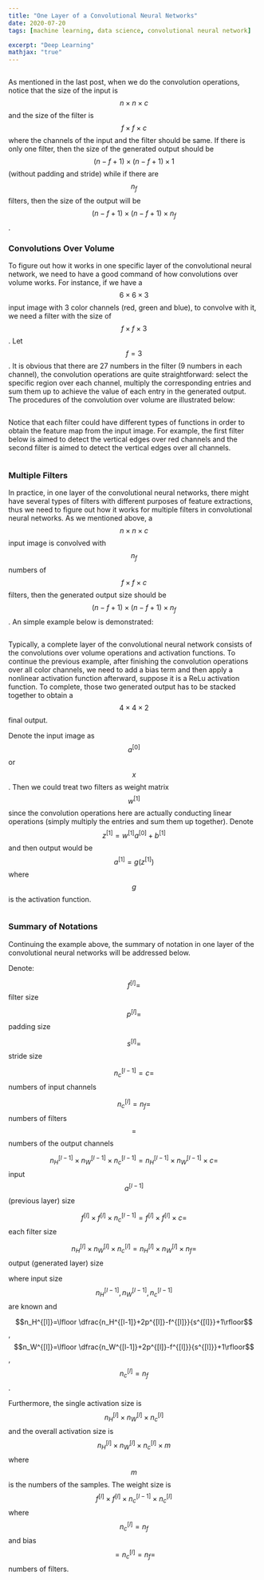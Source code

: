 ```yaml
---
title: "One Layer of a Convolutional Neural Networks"
date: 2020-07-20
tags: [machine learning, data science, convolutional neural network]

excerpt: "Deep Learning"
mathjax: "true"
---
```


<img src="{{ site.url }}{{ site.baseurl }}/images/one_layer_cnn/header_img.jpeg" alt="">

As mentioned in the last post, when we do the convolution operations, notice that the size of the input is $$n\times n\times c$$ and the size of the filter is $$f\times f\times c$$ where the channels of the input and the filter should be same. If there is only one filter, then the size of the generated output should be $$(n-f+1)\times (n-f+1) \times 1$$ (without padding and stride) while if there are $$n_f$$ filters, then the size of the output will be $$(n-f+1)\times (n-f+1) \times n_f$$.

### Convolutions Over Volume

To figure out how it works in one specific layer of the convolutional neural network, we need to have a good command of how convolutions over volume works. For instance, if we have a $$6\times6\times3$$ input image with 3 color channels (red, green and blue), to convolve with it, we need a filter with the size of $$f\times f\times 3$$. Let $$f=3$$. It is obvious that there are 27 numbers in the filter (9 numbers in each channel), the convolution operations are quite straightforward: select the specific region over each channel, multiply the corresponding entries and sum them up to achieve the value of each entry in the generated output. The procedures of the convolution over volume are illustrated below:

<img src="{{ site.url }}{{ site.baseurl }}/images/one_layer_cnn/conv_over_volume.PNG" alt="">

Notice that each filter could have different types of functions in order to obtain the feature map from the input image. For example, the first filter below is aimed to detect the vertical edges over red channels and the second filter is aimed to detect the vertical edges over all channels.

<img src="{{ site.url }}{{ site.baseurl }}/images/one_layer_cnn/filters.PNG" alt="">

### Multiple Filters

In practice, in one layer of the convolutional neural networks, there might have several types of filters with different purposes of feature extractions, thus we need to figure out how it works for multiple filters in convolutional neural networks. As we mentioned above, a $$n\times n\times c$$ input image is convolved with $$n_f $$ numbers of  $$f\times f\times c $$ filters, then the generated output size should be $$(n-f+1)\times (n-f+1)\times n_f$$. An simple example below is demonstrated:

<img src="{{ site.url }}{{ site.baseurl }}/images/one_layer_cnn/multiple_filters.PNG" alt="">

Typically, a complete layer of the convolutional neural network consists of the convolutions over volume operations and activation functions. To continue the previous example, after finishing the convolution operations over all color channels, we need to add a bias term and then apply a nonlinear activation function afterward, suppose it is a ReLu activation function. To complete, those two generated output has to be stacked together to obtain a $$4\times4\times2$$ final output.

Denote the input image as $$a^{[0]}$$ or $$x$$. Then we could treat two filters as weight matrix $$w^{[1]}$$ since the convolution operations here are actually conducting linear operations (simply multiply the entries and sum them up together). Denote $$z^{[1]}=w^{[1]}a^{[0]}+b^{[1]}$$ and then output would be $$a^{[1]}=g(z^{[1]})$$ where $$g$$ is the activation function.

<img src="{{ site.url }}{{ site.baseurl }}/images/one_layer_cnn/one_layer_procedure.PNG" alt="">

### Summary of Notations

Continuing the example above, the summary of notation in one layer of the convolutional neural networks will be addressed below.


Denote:

$$f^{[l]}=$$ filter size

$$p^{[l]}=$$ padding size

$$s^{[l]}=$$ stride size

$$n_c^{[l-1]}=c=$$ numbers of input channels

$$n_c^{[l]}=n_f=$$ numbers of filters$$=$$ numbers of the output channels


$$n_H^{[l-1]}\times n_W^{[l-1]}\times n_c^{[l-1]}=n_H^{[l-1]}\times n_W^{[l-1]}\times c=$$ input $$a^{[l-1]}$$ (previous layer) size

$$f^{[l]}\times f^{[l]} \times n_c^{[l-1]}=f^{[l]}\times f^{[l]} \times c=$$ each filter size

$$n_H^{[l]}\times n_W^{[l]}\times n_c^{[l]}=n_H^{[l]}\times n_W^{[l]}\times n_f=$$ output (generated layer) size

where input size $$n_H^{[l-1]},n_W^{[l-1]},n_c^{[l-1]}$$ are known and

$$n_H^{[l]}=\lfloor \dfrac{n_H^{[l-1]}+2p^{[l]}-f^{[l]}}{s^{[l]}}+1\rfloor$$, $$n_W^{[l]}=\lfloor \dfrac{n_W^{[l-1]}+2p^{[l]}-f^{[l]}}{s^{[l]}}+1\rfloor$$, $$n_c^{[l]}=n_f$$.

Furthermore, the single activation size is $$n_H^{[l]}\times n_W^{[l]}\times n_c^{[l]}$$ and the overall activation size is $$n_H^{[l]}\times n_W^{[l]}\times n_c^{[l]}\times m$$ where $$m$$ is the numbers of the samples. The weight size is $$f^{[l]}\times f^{[l]} \times n_c^{[l-1]}\times n_c^{[l]}$$ where $$n_c^{[l]}=n_f$$ and bias$$=n_c^{[l]}=n_f=$$ numbers of filters.
